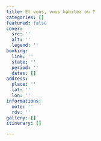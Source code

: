 ```yaml
---
title: Et vous, vous habitez où ?
categories: []
featured: false
cover:
  src: ''
  alt: ''
  legend: ''
booking:
  link: ''
  state: ''
  period: ''
  dates: []
address:
  place: ''
  lat: ''
  lon: ''
informations:
  note: ''
  rdv: ''
gallery: []
itinerary: []

---
```

